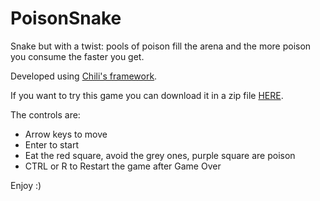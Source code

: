 # PoisonSnake
Snake but with a twist: pools of poison fill the arena and the more poison you consume the faster you get.

Developed using [Chili's framework](https://github.com/planetchili/chili_framework).

If you want to try this game you can download it in a zip file [HERE](https://mega.nz/#!CQJnyIZI!jQkQzbrK3bA4nmoZx2q5aAUHISnm7odtU7CDBV58OQk).

The controls are:
  * Arrow keys to move
  * Enter to start
  * Eat the red square, avoid the grey ones, purple square are poison
  * CTRL or R to Restart the game after Game Over
  
Enjoy :)
